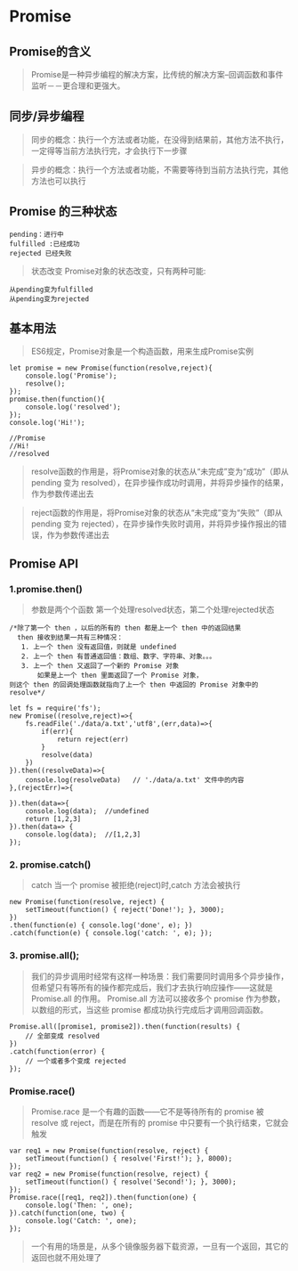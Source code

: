 # Promise
## Promise的含义
> Promise是一种异步编程的解决方案，比传统的解决方案–回调函数和事件监听－－更合理和更强大。
## 同步/异步编程
>同步的概念：执行一个方法或者功能，在没得到结果前，其他方法不执行，一定得等当前方法执行完，才会执行下一步骤

>异步的概念：执行一个方法或者功能，不需要等待到当前方法执行完，其他方法也可以执行
## Promise 的三种状态
```
pending：进行中
fulfilled :已经成功
rejected 已经失败
```
> 状态改变  Promise对象的状态改变，只有两种可能:
```
从pending变为fulfilled
从pending变为rejected
```
## 基本用法
> ES6规定，Promise对象是一个构造函数，用来生成Promise实例
```
let promise = new Promise(function(resolve,reject){
    console.log('Promise');
    resolve();
});
promise.then(function(){
    console.log('resolved');
});
console.log('Hi!');

//Promise
//Hi!
//resolved
```
> resolve函数的作用是，将Promise对象的状态从“未完成”变为“成功”（即从 pending 变为 resolved），在异步操作成功时调用，并将异步操作的结果，作为参数传递出去

> reject函数的作用是，将Promise对象的状态从“未完成”变为“失败”（即从 pending 变为 rejected），在异步操作失败时调用，并将异步操作报出的错误，作为参数传递出去
## Promise  API
### 1.promise.then()
> 参数是两个个函数  第一个处理resolved状态，第二个处理rejected状态
```
/*除了第一个 then ，以后的所有的 then 都是上一个 then 中的返回结果
  then 接收到结果一共有三种情况：
   1. 上一个 then 没有返回值，则就是 undefined
   2. 上一个 then 有普通返回值：数组、数字、字符串、对象。。。
   3. 上一个 then 又返回了一个新的 Promise 对象
       如果是上一个 then 里面返回了一个 Promise 对象，
则这个 then 的回调处理函数就指向了上一个 then 中返回的 Promise 对象中的 resolve*/

let fs = require('fs');
new Promise((resolve,reject)=>{
    fs.readFile('./data/a.txt','utf8',(err,data)=>{
        if(err){
            return reject(err)
        }
        resolve(data)
    })
}).then((resolveData)=>{
    console.log(resolveData)   // './data/a.txt' 文件中的内容
},(rejectErr)=>{

}).then(data=>{
    console.log(data);  //undefined
    return [1,2,3]
}).then(data=> {
    console.log(data);  //[1,2,3]
});
```
### 2.  promise.catch()
> catch 当一个 promise 被拒绝(reject)时,catch 方法会被执行
```
new Promise(function(resolve, reject) {
	setTimeout(function() { reject('Done!'); }, 3000);
})
.then(function(e) { console.log('done', e); })
.catch(function(e) { console.log('catch: ', e); });
```
### 3. promise.all();
> 我们的异步调用时经常有这样一种场景：我们需要同时调用多个异步操作，但希望只有等所有的操作都完成后，我们才去执行响应操作——这就是 Promise.all 的作用。 Promise.all 方法可以接收多个 promise 作为参数，以数组的形式，当这些 promise 都成功执行完成后才调用回调函数。
```
Promise.all([promise1, promise2]).then(function(results) {
	// 全部变成 resolved
})
.catch(function(error) {
	// 一个或者多个变成 rejected
});
```
### Promise.race()
> Promise.race 是一个有趣的函数——它不是等待所有的 promise 被resolve 或 reject，而是在所有的 promise 中只要有一个执行结束，它就会触发
```
var req1 = new Promise(function(resolve, reject) {
	setTimeout(function() { resolve('First!'); }, 8000);
});
var req2 = new Promise(function(resolve, reject) {
	setTimeout(function() { resolve('Second!'); }, 3000);
});
Promise.race([req1, req2]).then(function(one) {
	console.log('Then: ', one);
}).catch(function(one, two) {
	console.log('Catch: ', one);
});
```
> 一个有用的场景是，从多个镜像服务器下载资源，一旦有一个返回，其它的返回也就不用处理了
